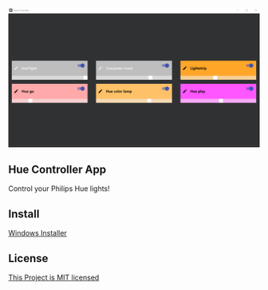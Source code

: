 ![GitHub Logo](/icons/hue1.png)


## Hue Controller App
Control your Philips Hue lights!

## Install
[Windows Installer](https://github.com/MarcDwyer/electron-hue-controller/releases/download/1.0/Hue.Controller.Setup.0.1.0.exe)

## License 
[This Project is MIT licensed](https://github.com/MarcDwyer/electron-hue-controller/blob/master/LICENSE)
